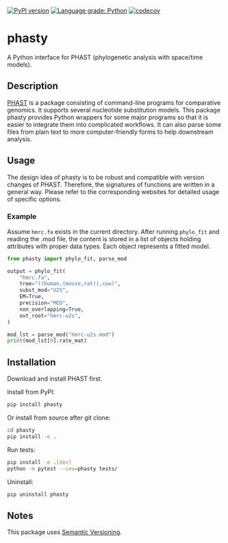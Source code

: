 [![PyPI version](https://badge.fury.io/py/phasty.svg)](https://badge.fury.io/py/phasty)
[![Language grade: Python](https://img.shields.io/lgtm/grade/python/g/yuanx749/phasty.svg?logo=lgtm&logoWidth=18)](https://lgtm.com/projects/g/yuanx749/phasty/context:python)
[![codecov](https://codecov.io/gh/yuanx749/phasty/branch/main/graph/badge.svg?token=NT7LUW1ECF)](https://codecov.io/gh/yuanx749/phasty)

# phasty
A Python interface for PHAST (phylogenetic analysis with space/time models).

## Description
[PHAST](http://compgen.cshl.edu/phast/) is a package consisting of command-line programs for comparative genomics. It supports several nucleotide substitution models. This package phasty provides Python wrappers for some major programs so that it is easier to integrate them into complicated workflows. It can also parse some files from plain text to more computer-friendly forms to help downstream analysis.

## Usage
The design idea of phasty is to be robust and compatible with version changes of PHAST. Therefore, the signatures of functions are written in a general way. Please refer to the corresponding websites for detailed usage of specific options.

### Example
Assume `hmrc.fa` exists in the current directory. After running `phylo_fit` and reading the .mod file, the content is stored in a list of objects holding attributes with proper data types. Each object represents a fitted model.
```Python
from phasty import phylo_fit, parse_mod

output = phylo_fit(
    "hmrc.fa",
    tree="((human,(mouse,rat)),cow)",
    subst_mod="U2S",
    EM=True,
    precision="MED",
    non_overlapping=True,
    out_root="hmrc-u2s",
)

mod_lst = parse_mod("hmrc-u2s.mod")
print(mod_lst[0].rate_mat)
```

## Installation
Download and install PHAST first.

Install from PyPI:
```bash
pip install phasty
```
Or install from source after git clone:
```bash
cd phasty
pip install -e .
```
Run tests:
```bash
pip install -e .[dev]
python -m pytest --cov=phasty tests/
```
Uninstall:
```bash
pip uninstall phasty
```

## Notes
This package uses [Semantic Versioning](https://semver.org/).
